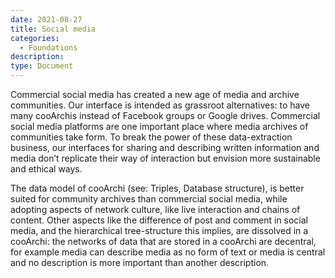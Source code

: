 ```yaml
---
date: 2021-08-27
title: Social media
categories:
  - Foundations
description: 
type: Document
---
```

Commercial social media has created a new age of media and archive communities. Our interface is intended as grassroot alternatives: to have many cooArchis instead of Facebook groups or Google drives. Commercial social media platforms are one important place where media archives of communities take form. To break the power of these data-extraction business, our interfaces for sharing and describing written information and media don’t replicate their way of interaction but envision more sustainable and ethical ways. 

The data model of cooArchi (see: Triples, Database structure), is better suited for community archives than commercial social media, while adopting aspects of network culture, like live interaction and chains of content. Other aspects like the difference of post and comment in social media, and the hierarchical tree-structure this implies, are dissolved in a cooArchi: the networks of data that are stored in a cooArchi are decentral, for example media can describe media as no form of text or media is central and no description is more important than another description.
